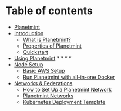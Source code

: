 # Table of contents

* [Planetmint](README.md)
* [Introduction](introduction/README.md)
  * [What is Planetmint?](introduction/about-planetmint.md)
  * [Properties of Planetmint](introduction/properties.md)
  * [Quickstart](introduction/quickstart.md)
* [Using Planetmint](using-planetmint/README.md)
  *
  *
  *
  *
* [Node Setup](node-setup/README.md)
  * [Basic AWS Setup](node-setup/aws-setup.md)
  * [Run Planetmint with all-in-one Docker](node-setup/run-planetmint-with-all-in-one-docker.md)
* [Networks & Federations](network-setup/README.md)
  * [How to Set Up a Planetmint Network](network-setup/network-setup.md)
  * [Planetmint Networks](network-setup/networks.md)
  * [Kubernetes Deployment Template](network-setup/k8s-deployment-template/README.md)
